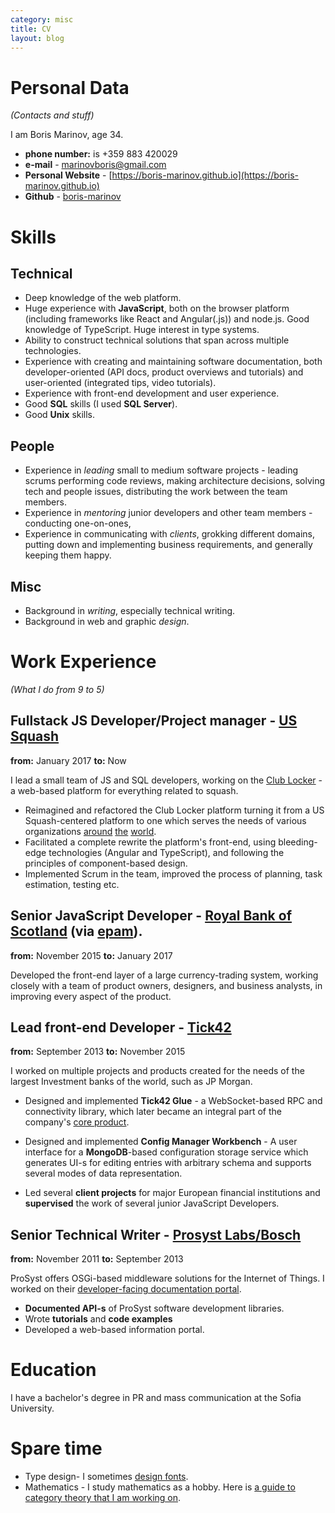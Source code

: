```yaml
---
category: misc
title: CV
layout: blog
---
```


Personal Data
==
*(Contacts and stuff)*

I am Boris Marinov, age 34.

* **phone number:** is +359 883 420029 
* **e-mail** - [marinovboris@gmail.com](mailto:marinovboris@gmail.com)
* **Personal Website** - [https://boris-marinov.github.io](https://boris-marinov.github.io)
* **Github** - [boris-marinov](https://github.com/boris-marinov)

Skills
===

Technical
-------------------
* Deep knowledge of the web platform.
* Huge experience with **JavaScript**, both on the browser platform (including frameworks like React and Angular(.js)) and node.js. Good knowledge of TypeScript. Huge interest in type systems.
* Ability to construct technical solutions that span across multiple technologies.
* Experience with creating and maintaining software documentation, both developer-oriented (API docs, product overviews and tutorials) and user-oriented (integrated tips, video tutorials).
* Experience with front-end development and user experience.
* Good **SQL** skills (I used **SQL Server**).
* Good **Unix** skills.

People
-------
* Experience in *leading* small to medium software projects  - leading scrums performing code reviews, making architecture decisions, solving tech and people issues, distributing the work between the team members.
* Experience in *mentoring* junior developers and other team members - conducting one-on-ones, 
* Experience in communicating with *clients*, grokking different domains, putting down and implementing business requirements, and generally keeping them happy.

Misc
----

* Background in *writing*, especially technical writing.
* Background in web and graphic *design*.

Work Experience
==
*(What I do from 9 to 5)* 

Fullstack JS Developer/Project manager - [US Squash](https://www.ussquash.org/)
--
**from:** January 2017
**to:** Now

I lead a small team of JS and SQL developers, working on the [Club Locker](https://about.clublocker.com/) - a web-based platform for everything related to squash. 

* Reimagined and refactored the Club Locker platform turning it from a US Squash-centered platform to one which serves the needs of various organizations [around](https://clublocker.com/ngbs/10000) [the](https://clublocker.com/ngbs/9999) [world](https://clublocker.com/ngbs/10142).
* Facilitated a complete rewrite the platform's front-end, using bleeding-edge technologies (Angular and TypeScript), and following the principles of component-based design.
* Implemented Scrum in the team, improved the process of planning, task estimation, testing etc.

Senior JavaScript Developer - [Royal Bank of Scotland](http://personal.rbs.co.uk/) (via [epam](https://www.epam.com/)).
--
**from:** November 2015
**to:** January 2017

Developed the front-end layer of a large currency-trading system, working closely with a team of product owners, designers, and business analysts, in improving every aspect of the product. 

Lead front-end Developer - [Tick42](http://tick42.com/)
--
**from:** September 2013 
**to:** November 2015

I worked on multiple projects and products created for the needs of the largest Investment banks of the world, such as JP Morgan.

* Designed and implemented **Tick42 Glue** - a WebSocket-based RPC and connectivity library, which later became an integral part of the company's [core product](https://glue42.com/).

* Designed and implemented **Config Manager Workbench** - A user interface for a **MongoDB**-based configuration storage service which generates UI-s for editing entries with arbitrary schema and supports several modes of data representation. 
* Led several **client projects** for major European financial institutions and **supervised** the work of several junior JavaScript Developers.

Senior Technical Writer - [Prosyst Labs/Bosch](https://www.bosch-si.com/iot-platform/iot-platform/gateway/software.html)
--

**from:** November 2011 
**to:** September 2013 

ProSyst offers OSGi-based middleware solutions for the Internet of Things. I worked on their [developer-facing documentation portal](http://documentation.bosch-si.com/iot/SDK/v8.2/SDK_mBS/getting_started/stepbystep.html).

* **Documented API-s** of ProSyst software development libraries.
* Wrote **tutorials**  and **code examples** 
* Developed a web-based information portal.

Education
==

I have a bachelor's degree in PR and mass communication at the Sofia University.

Spare time
==

* Type design- I sometimes [design fonts](https://www.behance.net/evolutionfonts/).
* Mathematics - I study mathematics as a hobby. Here is [a guide to category theory that I am working on](https://boris-marinov.gitbooks.io/category-theory-illustrated/content/).
